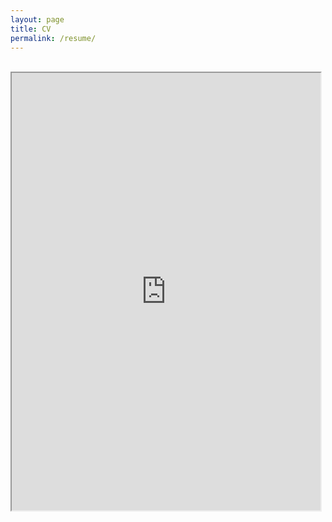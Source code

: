 ```yaml
---
layout: page
title: CV
permalink: /resume/
---
```


<div class='manual-container'>
<div layout="vertical" layout-fill>
<md-content>
<section class="wrapper" id="cv">
<br/>
<iframe src="https://kariemoorman.github.io/CV-Karie_Moorman.docx_Fall2018.pdf" type="application/pdf" width="98%;" height="700px;"> 

<p>It appears you don't have a PDF plug-in for this browser. Not a problem... Go to <a href = "https://drive.google.com/file/d/1XeZCZsaOTJQO6HQLyFBbUVm_y962RxJj/view?usp=sharing" target="_blank"><strong>cv_karie_moorman.pdf</strong></a> to download the PDF file.</a></p>  
</iframe>
<br/>
<br/>
</section>
</md-content>
</div>
</div>
